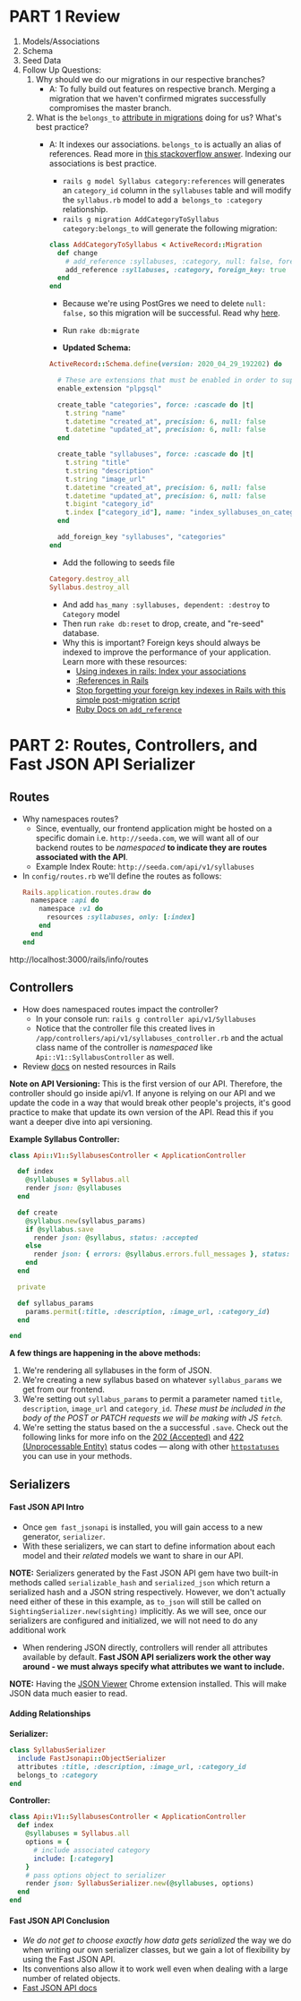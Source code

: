 # PART 1 Review

1. Models/Associations
2. Schema
3. Seed Data
4. Follow Up Questions:
    1. Why should we do our migrations in our respective branches?
        - A: To fully build out features on respective branch. Merging a migration that we haven't confirmed migrates successfully compromises the master branch.
    2. What is the `belongs_to` [attribute in migrations](https://guides.rubyonrails.org/association_basics.html#the-belongs-to-association) doing for us? What's best practice?
        - A: It indexes our associations. `belongs_to` is actually an alias of references. Read more in [this stackoverflow answer](https://stackoverflow.com/a/9471187). Indexing our associations is best practice.
            - `rails g model Syllabus category:references` will generates an `category_id` column in the `syllabuses` table and will modify the `syllabus.rb` model to add a` belongs_to :category` relationship.
            - `rails g migration AddCategoryToSyllabus category:belongs_to` will generate the following migration:

            ```ruby
            class AddCategoryToSyllabus < ActiveRecord::Migration
              def change
                # add_reference :syllabuses, :category, null: false, foreign_key: true
                add_reference :syllabuses, :category, foreign_key: true
              end
            end
            ```
            - Because we're using PostGres we need to delete `null: false,` so this migration will be successful. Read why [here](https://stackoverflow.com/questions/24298171/pgnotnullviolation-error-null-value-in-column-id-violates-not-null-constra).
            - Run `rake db:migrate`

            - **Updated Schema:**

            ```ruby
            ActiveRecord::Schema.define(version: 2020_04_29_192202) do

              # These are extensions that must be enabled in order to support this database
              enable_extension "plpgsql"

              create_table "categories", force: :cascade do |t|
                t.string "name"
                t.datetime "created_at", precision: 6, null: false
                t.datetime "updated_at", precision: 6, null: false
              end

              create_table "syllabuses", force: :cascade do |t|
                t.string "title"
                t.string "description"
                t.string "image_url"
                t.datetime "created_at", precision: 6, null: false
                t.datetime "updated_at", precision: 6, null: false
                t.bigint "category_id"
                t.index ["category_id"], name: "index_syllabuses_on_category_id"
              end

              add_foreign_key "syllabuses", "categories"
            end
            ```
            - Add the following to seeds file

            ```ruby
            Category.destroy_all
            Syllabus.destroy_all
            ```

            - And add `has_many :syllabuses, dependent: :destroy` to `Category` model
            - Then run `rake db:reset` to drop, create, and "re-seed" database.
            - Why this is important? Foreign keys should always be indexed to improve the performance of your application. Learn more with these resources:
                - [Using indexes in rails: Index your associations](http://archive.is/i7SLO)
                - [:References in Rails](https://medium.com/@brianna.dixon023/references-in-rails-bc5ac3ccbd9d)
                - [Stop forgetting your foreign key indexes in Rails with this simple post-migration script](https://alexpeattie.com/blog/stop-forgetting-foreign-key-indexes-in-rails-post-migration-script)
                - [Ruby Docs on `add_reference`](https://edgeapi.rubyonrails.org/classes/ActiveRecord/ConnectionAdapters/SchemaStatements.html#method-i-add_reference)

# PART 2: Routes, Controllers, and Fast JSON API Serializer

## Routes

- Why namespaces routes?
    - Since, eventually, our frontend application might be hosted on a specific domain i.e. `http://seeda.com`, we will want all of our backend routes to be _namespaced_ **to indicate they are routes associated with the API**.
    - Example Index Route: `http://seeda.com/api/v1/syllabuses`
- In `config/routes.rb` we'll define the routes as follows:
    ```ruby
    Rails.application.routes.draw do
      namespace :api do
        namespace :v1 do
          resources :syllabuses, only: [:index]
        end
      end
    end
    ```
http://localhost:3000/rails/info/routes

## Controllers

- How does namespaced routes impact the controller?
    - In your console run: `rails g controller api/v1/Syllabuses`
    - Notice that the controller file this created lives in `/app/controllers/api/v1/syllabuses_controller.rb` and the actual class name of the controller is _namespaced_ like `Api::V1::SyllabusController` as well.
- Review [docs](http://guides.rubyonrails.org/routing.html#nested-resources) on nested resources in Rails

**Note on API Versioning:** This is the first version of our API. Therefore, the controller should go inside api/v1. If anyone is relying on our API and we update the code in a way that would break other people's projects, it's good practice to make that update its own version of the API. Read this if you want a deeper dive into api versioning.

**Example Syllabus Controller:**

```ruby
class Api::V1::SyllabusesController < ApplicationController

  def index
    @syllabuses = Syllabus.all
    render json: @syllabuses
  end

  def create
    @syllabus.new(syllabus_params)
    if @syllabus.save
      render json: @syllabus, status: :accepted
    else
      render json: { errors: @syllabus.errors.full_messages }, status: :unprocessible_entity
    end
  end

  private

  def syllabus_params
    params.permit(:title, :description, :image_url, :category_id)
  end

end
```

**A few things are happening in the above methods:**

1. We're rendering all syllabuses in the form of JSON.
2. We're creating a new syllabus based on whatever `syllabus_params` we get from our frontend.
3. We're setting out `syllabus_params` to permit a parameter named `title`, `description`, `image_url` and `category_id`. _These must be included in the body of the POST or PATCH requests we will be making with JS `fetch`._
4. We're setting the status based on the a successful `.save`. Check out the following links for more info on the [202 (Accepted)](https://httpstatuses.com/202) and [422 (Unprocessable Entity)](https://httpstatuses.com/422) status codes — along with other [`httpstatuses`](https://httpstatuses.com/) you can use in your methods.

## Serializers

#### Fast JSON API Intro

- Once `gem fast_jsonapi` is installed, you will gain access to a new generator, `serializer`.
- With these serializers, we can start to define information about each model and their _related_ models we want to share in our API.

**NOTE:** Serializers generated by the Fast JSON API gem have two built-in methods called `serializable_hash` and `serialized_json` which return a serialized hash and a JSON string respectively. However, we don't actually need either of these in this example, as `to_json` will still be called on `SightingSerializer.new(sighting)` implicitly. As we will see, once our serializers are configured and initialized, we will not need
to do any additional work

- When rendering JSON directly, controllers will render all attributes available by default. **Fast JSON API serializers work the other way around - we must always specify what attributes we want to include.**

**NOTE:** Having the [JSON Viewer](https://chrome.google.com/webstore/detail/json-viewer/gbmdgpbipfallnflgajpaliibnhdgobh?hl=en-US) Chrome extension installed. This will make JSON data much easier to read.

#### Adding Relationships

**Serializer:**
```ruby
class SyllabusSerializer
  include FastJsonapi::ObjectSerializer
  attributes :title, :description, :image_url, :category_id
  belongs_to :category
end
```

**Controller:**
```ruby
class Api::V1::SyllabusesController < ApplicationController
  def index
    @syllabuses = Syllabus.all
    options = {
      # include associated category
      include: [:category]
    }
    # pass options object to serializer
    render json: SyllabusSerializer.new(@syllabuses, options)
  end
end
```

#### Fast JSON API Conclusion

- _We do not get to choose exactly how data gets serialized_ the way we do when writing our own serializer classes, but we gain a lot of flexibility by using the Fast JSON API.
- Its conventions also allow it to work well even when dealing with a large number of related objects.    
- [Fast JSON API docs](https://github.com/Netflix/fast_jsonapi#table-of-contents)
